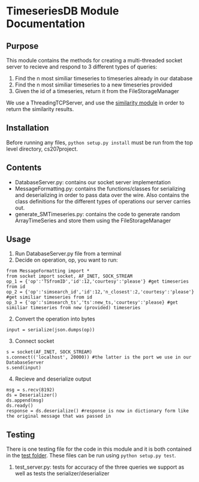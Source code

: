 # TimeseriesDB Module Documentation

## Purpose
This module contains the methods for creating a multi-threaded socket server to recieve and respond to 3 different types of queries:
1. Find the n most similiar timeseries to timeseries already in our database 
2. Find the n most similiar timeseries to a new timeseries provided
3. Given the id of a timeseries, return it from the FileStorageManager 

We use a ThreadingTCPServer, and use the [similarity module](https://github.com/slac207/cs207project/tree/master/Similarity) in order to return the similarity results.

## Installation
Before running any files, `python setup.py install` must be run from the top level directory, cs207project. 

## Contents
* DatabaseServer.py: contains our socket server implementation 
* MessageFormatting.py: contains the functions/classes for serializing and deserializing in order to pass data over the wire. Also contains the class definitions for the different types of operations our server carries out. 
* generate_SMTimeseries.py: contains the code to generate random ArrayTimeSeries and store them using the FileStorageManager

## Usage
1. Run DatabaseServer.py file from a terminal
2. Decide on operation, op, you want to run:
```
from MessageFormatting import *
from socket import socket, AF_INET, SOCK_STREAM
op_1 = {'op':'TSfromID','id':12,'courtesy':'please'} #get timeseries from id
op_2 = {'op':'simsearch_id','id':12,'n_closest':2,'courtesy':'please'} #get similiar timeseries from id 
op_3 = {'op':'simsearch_ts','ts':new_ts,'courtesy':'please} #get similiar timeseries from new (provided) timeseries
```
2. Convert the operation into bytes
```
input = serialize(json.dumps(op))
```
3. Connect socket 
```
s = socket(AF_INET, SOCK_STREAM)
s.connect(('localhost', 20000)) #the latter is the port we use in our DatabaseServer
s.send(input)
```
4. Recieve and deserialize output
```
msg = s.recv(8192)
ds = Deserializer()
ds.append(msg)
ds.ready()
response = ds.deserialize() #response is now in dictionary form like the original message that was passed in
```

## Testing 
There is one testing file for the code in this module and it is both contained in the [test folder](https://github.com/slac207/cs207project/tree/master/tests). These files can be run using `python setup.py test`. 

1. test_server.py: tests for accuracy of the three queries we support as well as tests the serializer/deserializer

